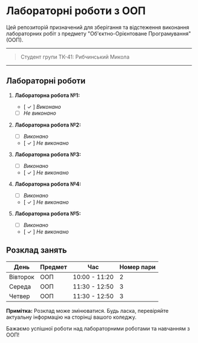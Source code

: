 # Лабораторні роботи з ООП

Цей репозиторій призначений для зберігання та відстеження виконання лабораторних робіт з предмету "Об'єктно-Орієнтоване Програмування" (ООП).

---
>Студент групи ТК-41:
>Рибчинський Микола
---
## Лабораторні роботи

1. **Лабораторна робота №1:**
   - [ ✓ ] *Виконано*
   - [   ] *Не виконано*

2. **Лабораторна робота №2:**
   - [ ] *Виконано*
   - [ ✓ ] *Не виконано*

3. **Лабораторна робота №3:**
   - [ ] *Виконано*
   - [ ✓ ] *Не виконано*

4. **Лабораторна робота №4:**
   - [ ] *Виконано*
   - [ ✓ ] *Не виконано*

5. **Лабораторна робота №5:**
   - [  ] *Виконано*
   - [ ✓ ] *Не виконано*

## Розклад занять

| День         | Предмет                        | Час         | Номер пари|
|--------------|--------------------------------|-------------|-----------|
| Вівторок   | ООП                  | 10:00 - 11:20 | 2  |
| Середа   | ООП                | 11:30 - 12:50 |  3   |
| Четвер       | ООП                  | 11:30 - 12:50 | 3  |


**Примітка:** Розклад може змінюватися. Будь ласка, перевіряйте актуальну інформацію на сторінці вашого коледжу.

Бажаємо успішної роботи над лабораторними роботами та навчанням з ООП!